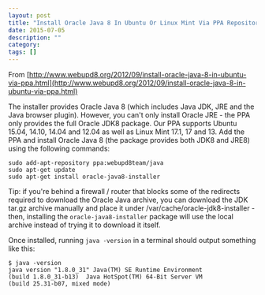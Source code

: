 ```yaml
---
layout: post
title: "Install Oracle Java 8 In Ubuntu Or Linux Mint Via PPA Repository"
date: 2015-07-05
description: ""
category: 
tags: []
---
```


From [http://www.webupd8.org/2012/09/install-oracle-java-8-in-ubuntu-via-ppa.html](http://www.webupd8.org/2012/09/install-oracle-java-8-in-ubuntu-via-ppa.html)

The installer provides Oracle Java 8 (which includes Java JDK, JRE and the Java browser plugin). However, you can't only install Oracle JRE - the PPA only provides the full Oracle JDK8 package.
Our PPA supports Ubuntu 15.04, 14.10, 14.04 and 12.04 as well as Linux Mint 17.1, 17 and 13. Add the PPA and install Oracle Java 8 (the package provides both JDK8 and JRE8) using the following commands:

    sudo add-apt-repository ppa:webupd8team/java
    sudo apt-get update
    sudo apt-get install oracle-java8-installer

Tip: if you're behind a firewall / router that blocks some of the redirects required to download the Oracle Java archive, you can download the JDK tar.gz archive manually and place it under /var/cache/oracle-jdk8-installer - then, installing the `oracle-java8-installer` package will use the local archive instead of trying it to download it itself.

Once installed, running `java -version` in a terminal should output something like this:

    $ java -version 
    java version "1.8.0_31" Java(TM) SE Runtime Environment 
    (build 1.8.0_31-b13)  Java HotSpot(TM) 64-Bit Server VM 
    (build 25.31-b07, mixed mode)
